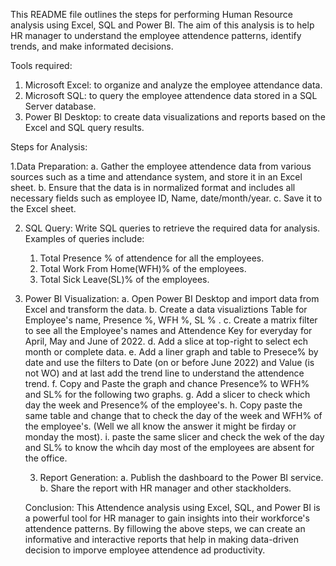 This README file outlines the steps for performing Human Resource analysis using Excel, SQL and Power BI. The aim of this analysis is to help HR manager to understand the employee attendence patterns, identify trends, and make informated decisions.

Tools required:

1. Microsoft Excel: to organize and analyze the employee attendance data.
2. Microsoft SQL: to query the employee attendence data stored in a SQL Server database.
3. Power BI Desktop: to create data visualizations and reports based on the Excel and SQL query results.

Steps for Analysis:

1.Data Preparation:
  a. Gather the employee attendence data from various sources such as a time and attendance system, and store it in an Excel sheet.
  b. Ensure that the data is in normalized format and includes all necessary fields such as employee ID, Name, date/month/year.
c. Save it to the Excel sheet.

2. SQL Query:
 Write SQL queries to retrieve the required data for analysis.
  Examples of queries include:
      1. Total Presence % of attendence for all the employees.
      2. Total Work From Home(WFH)% of the employees.
      3. Total Sick Leave(SL)% of the employees.
    
3. Power BI Visualization:
    a. Open Power BI Desktop and import data from Excel and transform the data.
    b. Create a data visualiztions Table for Employee's name, Presence %, WFH %, SL % .
    c. Create a matrix filter to see all the Employee's names and Attendence Key for everyday for April, May and June         of 2022.
    d. Add a slice at top-right to select ech month or complete data.
    e. Add a liner graph and table to Presece% by date and use the filters to Date (on or before June 2022) and Value         (is not WO) and at last add the trend line to understand the attendence trend. 
    f. Copy and Paste the graph and chance Presence% to WFH% and SL% for the following two graphs.
    g. Add a slicer to check which day the week and Presence% of the employee's.
    h. Copy paste the same table and change that to check the day of the week and WFH% of the employee's. (Well we all        know the answer it might be firday or monday the most).
    i. paste the same slicer and check the wek of the day and SL% to know the whcih day most of the employees are            absent for the office.
    
    3. Report Generation:
        a. Publish the dashboard to the Power BI service.
        b. Share the report with HR manager and other stackholders.
     
    Conclusion:
               This Attendence analysis using Excel, SQL, and Power BI is a powerful tool for HR manager to gain insights into their workforce's attendence patterns. By fillowing the above steps, we can create an informative and interactive reports that help in making data-driven decision to imporve employee attendence ad productivity.
   
      
